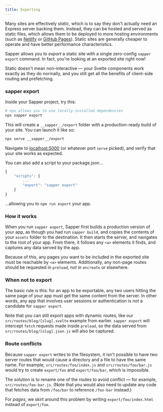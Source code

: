 ```yaml
---
title: Exporting
---
```


Many sites are effectively *static*, which is to say they don't actually need an Express server backing them. Instead, they can be hosted and served as static files, which allows them to be deployed to more hosting environments (such as [Netlify](https://www.netlify.com/) or [GitHub Pages](https://pages.github.com/)). Static sites are generally cheaper to operate and have better performance characteristics.

Sapper allows you to *export* a static site with a single zero-config `sapper export` command. In fact, you're looking at an exported site right now!

Static doesn't mean non-interactive — your Svelte components work exactly as they do normally, and you still get all the benefits of client-side routing and prefetching.


### sapper export

Inside your Sapper project, try this:

```bash
# npx allows you to use locally-installed dependencies
npx sapper export
```

This will create a `__sapper__/export` folder with a production-ready build of your site. You can launch it like so:

```bash
npx serve __sapper__/export
```

Navigate to [localhost:5000](http://localhost:5000) (or whatever port `serve` picked), and verify that your site works as expected.

You can also add a script to your package.json...

```js
{
	"scripts": {
		...
		"export": "sapper export"
	}
}
```

...allowing you to `npm run export` your app.


### How it works

When you run `sapper export`, Sapper first builds a production version of your app, as though you had run `sapper build`, and copies the contents of your `assets` folder to the destination. It then starts the server, and navigates to the root of your app. From there, it follows any `<a>` elements it finds, and captures any data served by the app.

Because of this, any pages you want to be included in the exported site must be reachable by `<a>` elements. Additionally, any non-page routes should be requested in `preload`, *not* in `oncreate` or elsewhere.


### When not to export

The basic rule is this: for an app to be exportable, any two users hitting the same page of your app must get the same content from the server. In other words, any app that involves user sessions or authentication is *not* a candidate for `sapper export`.

Note that you can still export apps with dynamic routes, like our `src/routes/blog/[slug].svelte` example from earlier. `sapper export` will intercept `fetch` requests made inside `preload`, so the data served from `src/routes/blog/[slug].json.js` will also be captured.


### Route conflicts

Because `sapper export` writes to the filesystem, it isn't possible to have two server routes that would cause a directory and a file to have the same name. For example, `src/routes/foo/index.js` and `src/routes/foo/bar.js` would try to create `export/foo` and `export/foo/bar`, which is impossible.

The solution is to rename one of the routes to avoid conflict — for example, `src/routes/foo-bar.js`. (Note that you would also need to update any code that fetches data from `/foo/bar` to reference `/foo-bar` instead.)

For *pages*, we skirt around this problem by writing `export/foo/index.html` instead of `export/foo`.